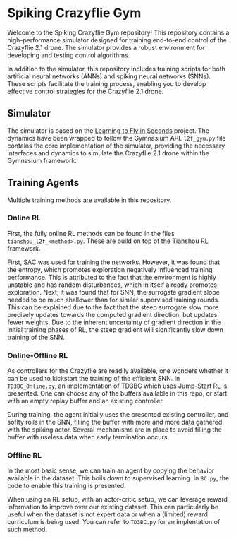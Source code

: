 # Spiking Crazyflie Gym

Welcome to the Spiking Crazyflie Gym repository! This repository contains a high-performance simulator designed for training end-to-end control of the Crazyflie 2.1 drone. The simulator provides a robust environment for developing and testing control algorithms.

In addition to the simulator, this repository includes training scripts for both artificial neural networks (ANNs) and spiking neural networks (SNNs). These scripts facilitate the training process, enabling you to develop effective control strategies for the Crazyflie 2.1 drone.

## Simulator
The simulator is based on the [Learning to Fly in Seconds](https://github.com/arplaboratory/learning-to-fly) project. The dynamics have been wrapped to follow the Gymnasium API. 
`l2f_gym.py` file contains the core implementation of the simulator, providing the necessary interfaces and dynamics to simulate the Crazyflie 2.1 drone within the Gymnasium framework. 

## Training Agents
Multiple training methods are available in this repository. 
### Online RL
First, the fully online RL methods can be found in the files `tianshou_l2f_<method>.py`. These are build on top of the Tianshou RL framework. 

First, SAC was used for training the networks. However, it was found that the entropy, which promotes exploration negatively influenced training performance. This is attributed to the fact that the environment is highly unstable and has random disturbances, which in itself already promotes exploration. Next, it was found that for SNN, the surrogate gradient slope needed to be much shallower than for similar supervised training rounds. This can be explained due to the fact that the steep surrogate slow more precisely updates towards the computed gradient direction, but updates fewer weights. Due to the inherent uncertainty of gradient direction in the initial training phases of RL, the steep gradient will significantly slow down training of the SNN.

### Online-Offline RL
As controllers for the Crazyflie are readily available, one wonders whether it can be used to kickstart the training of the efficient SNN. In `TD3BC_Online.py`, an implementation of TD3BC which uses Jump-Start RL is presented. One can choose any of the buffers available in this repo, or start with an empty replay buffer and an existing controller. 

During training, the agent initially uses the presented existing controller, and soflty rolls in the SNN, filling the buffer with more and more data gathered with the spiking actor. Several mechanisms are in place to avoid filling the buffer with useless data when early termination occurs.

### Offline RL
In the most basic sense, we can train an agent by copying the behavior available in the dataset. This boils down to supervised learning. In `BC.py`, the code to enable this training is presented.

When using an RL setup, with an actor-critic setup, we can leverage reward information to improve over our existing dataset. This can particularly be useful when the dataset is not expert data or when a (limited) reward curriculum is being used. You can refer to `TD3BC.py` for an implentation of such method.